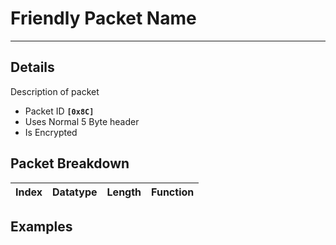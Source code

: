 # Friendly Packet Name #

---


## Details ##

Description of packet
  * Packet ID **`[0x8C]`**
  * Uses Normal 5 Byte header
  * Is Encrypted

## Packet Breakdown ##
| Index | Datatype | Length | Function |
|:------|:---------|:-------|:---------|

## Examples ##